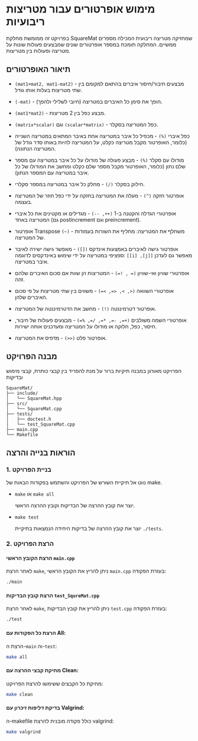 # מימוש אופרטורים עבור מטריצות ריבועיות

בפרויקט זה ממומשת מחלקת SquareMat שמחזיקה מטריצה ריבועית המכילה מספרים ממשיים. המחלקה תומכת במספר אופרטורים שונים שמבצעים פעולות שונות על מטריצה ופעולות בין מטריצות.

## תיאור האופרטורים

- ```(mat1+mat2, mat1-mat2)``` - מבצעים חיבור/חיסור איברים בהתאם למקומם בין שתי מטריצות בעלות אותו גודל.

- ```(-mat)``` - הופך את סימן כל האיברים במטריצה (חיובי לשלילי ולהפך).

- ```(mat1*mat2)``` - מבצע כפל בין 2 מטריצות.

- ```(matrix*scalar)``` וגם ```(scalar*matrix)``` - כפל המטריצה בסקלר.

- כפל איברי ```(%)``` - מכפיל כל איבר במטריצה אחת באיבר המתאים במטריצה השנייה (כלומר, האופרטור מקבל מטריצה כקלט, על המטריצה להיות באותו סדר גודל של המטריצה הנתונה).

- מודולו עם סקלר ```(%)``` - מבצע פעולה של מודולו על כל איבר במטריצה עם מספר שלם נתון (כלומר, האופרטור מקבל מספר שלם כקלט ומחשב את המודולו של כל איבר במטריצה עם המספר הנתון).

- חילוק בסקלר ```(/)``` - מחלק כל איבר במטריצה במספר סקלרי.

- אופרטור חזקה ```(^)``` - מעלה את המטריצה בחזקה על ידי כפל חוזר של המטריצה בעצמה.

- אופרטורי הגדלה והקטנה ב-1 ```(++, --)``` - מגדילים או מקטינים את כל איברי המטריצה באחד (גם postincrement וגם preincrement).

- אופרטור Transpose ```(~)``` - משחלף את המטריצה: מחליף את השורות בעמודות של המטריצה.

- אופרטור גישה לאיברים באמצעות אינדקס ```([])``` - מאפשר גישה ישירה לאיבר ספציפי במטריצה על ידי שימוש באינדקסים לדוגמה: ```[[i] ,[j]]``` מאפשר גם  לעדכן איבר במטריצה.

- אופרטורי שוויון ואי-שוויון ```(= , !=)``` -  המטריצות הן שוות אם סכום האיברים שלהם זהה.

- אופרטורי השוואה ```(<, >, <=, >=)``` - משווים בין שתי מטריצות על פי סכום האיברים שלהן.

- אופרטור דטרמיננטה ```(!)``` - מחשב את הדטרמיננטה של המטריצה.

- אופרטורי השמה משולבים ```(+=, -=, *=, /=, %=)``` - מבצעים פעולות של חיבור, חיסור, כפל, חלוקה או מודולו על המטריצה ומעדכנים אותה ישירות.

- אופרטור פלט ```(<<)``` - מדפיס את המטריצה.

## מבנה הפרויקט

הפרויקט מאורגן במבנה תיקיות ברור על מנת להפריד בין קבצי כותרת, קבצי מימוש ובדיקות

```
SquareMat/
├── include/
│   └── SquareMat.hpp
├── src/
│   └── SquareMat.cpp
├── tests/
│   ├── doctest.h
│   └── test_SquareMat.cpp
├── main.cpp
└── Makefile
```

## הוראות בנייה והרצה


### 1. בניית הפרויקט

נווט אל תיקיית השורש של הפרויקט והשתמש בפקודות הבאות של make.

- ```make``` או ```make all```

    יוצר את קובץ ההרצה של הבדיקות וקובץ ההרצה הראשי. 

- ```make test```

    יוצר את קובץ ההרצה של בדיקות היחידה הנמצאות בתיקיית ```./tests```. 

### 2. הרצת הפרויקט

#### הרצת הקובץ הראשי ```main.cpp```

לאחר הרצת ```make```, ניתן להריץ את הקובץ הראשי ```main.cpp``` בעזרת הפקודה:

```bash
./main
```

#### הרצת קובץ הבדיקות ```test_SqureMat.cpp```


לאחר הרצת ```make```, ניתן להריץ את קובץ הבדיקות ```test.cpp``` בעזרת הפקודה:

```bash
./test
```

#### הרצת כל הפקודות עם All:

הרצת ה-```main``` וה-```test```:

```bash
make all
```

#### מחיקת קבצי ההרצה עם Clean:

מחיקת כל הקבצים ששימשו להרצת הפרויקט:

```bash
make clean
```

#### בדיקת דליפות זיכרון עם Valgrind:

ה-makefile כולל פקודה מובנית להרצת valgrind:

```bash
make valgrind
```
